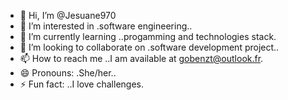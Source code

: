 - 👋 Hi, I’m @Jesuane970
- 👀 I’m interested in .software engineering..
- 🌱 I’m currently learning ..progamming and technologies stack.
- 💞️ I’m looking to collaborate on .software development project..
- 📫 How to reach me ..I am available at gobenzt@outlook.fr.
- 😄 Pronouns: .She/her..
- ⚡ Fun fact: ..I love challenges.

<!---
Jesuane970/Jesuane970 is a ✨ special ✨ repository because its `README.md` (this file) appears on your GitHub profile.
You can click the Preview link to take a look at your changes.
--->
